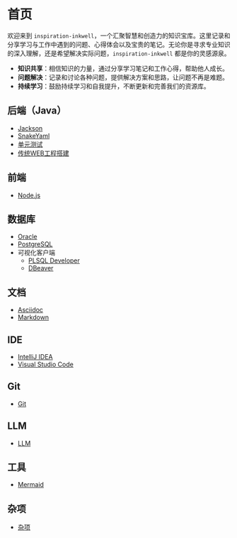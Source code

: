 <!-- omit from toc -->
# 首页

欢迎来到 `inspiration-inkwell`，一个汇聚智慧和创造力的知识宝库。这里记录和分享学习与工作中遇到的问题、心得体会以及宝贵的笔记。无论你是寻求专业知识的深入理解，还是希望解决实际问题，`inspiration-inkwell` 都是你的灵感源泉。

- **知识共享**：相信知识的力量，通过分享学习笔记和工作心得，帮助他人成长。
- **问题解决**：记录和讨论各种问题，提供解决方案和思路，让问题不再是难题。
- **持续学习**：鼓励持续学习和自我提升，不断更新和完善我们的资源库。


## 后端（Java）

- [Jackson](docs/backend/jackson.md)
- [SnakeYaml](docs/backend/snakeyaml.md)
- [单元测试](docs/backend/unittest/unittest.md)
- [传统WEB工程搭建](docs/backend/ordinary_web_project.md)

## 前端

- [Node.js](docs/frontend/node.md) 

## 数据库

- [Oracle](docs/db/oracle.md)
- [PostgreSQL](docs/db/postgresql.md)
- 可视化客户端
  - [PLSQL Developer](docs/db/plsql_developer.md)
  - [DBeaver](docs/db/dbeaver.md)

## 文档

- [Asciidoc](docs/text-tool/asciidoc.adoc)
- [Markdown](docs/text-tool/markdown.md)

## IDE

- [IntelliJ IDEA](docs/ide/intellij.md)
- [Visual Studio Code](docs/ide/vscode.md)

## Git

- [Git](docs/git/git.md)

## LLM

- [LLM](docs/llm/llm.md)
  
## 工具

- [Mermaid](docs/tools/mermaid.md)

## 杂项

- [杂项](docs/miscellaneous/index.md)